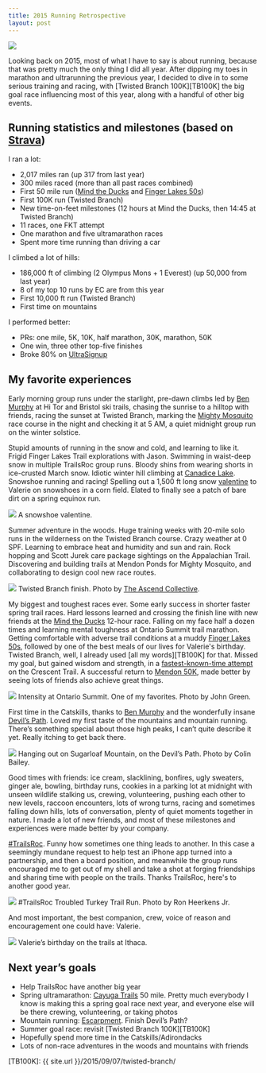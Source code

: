 ```yaml
---
title: 2015 Running Retrospective
layout: post
---
```


<div class="figure">
    <img src="{{ site.url }}/assets/retro2015/ihead.jpg">
</div>

Looking back on 2015, most of what I have to say is about running, because that was pretty much the only thing I did all year. After dipping my toes in marathon and ultrarunning the previous year, I decided to dive in to some serious training and racing, with [Twisted Branch 100K][TB100K] the big goal race influencing most of this year, along with a handful of other big events.

## Running statistics and milestones (based on [Strava][])

I ran a lot:

- 2,017 miles ran (up 317 from last year)
- 300 miles raced (more than all past races combined)
- First 50 mile run ([Mind the Ducks][] and [Finger Lakes 50s][])
- First 100K run (Twisted Branch)
- New time-on-feet milestones (12 hours at Mind the Ducks, then 14:45 at Twisted Branch)
- 11 races, one FKT attempt
- One marathon and five ultramarathon races
- Spent more time running than driving a car

I climbed a lot of hills:

- 186,000 ft of climbing (2 Olympus Mons + 1 Everest) (up 50,000 from last year)
- 8 of my top 10 runs by EC are from this year
- First 10,000 ft run (Twisted Branch)
- First time on mountains

I performed better:

- PRs: one mile, 5K, 10K, half marathon, 30K, marathon, 50K
- One win, three other top-five finishes
- Broke 80% on [UltraSignup][]

## My favorite experiences

Early morning group runs under the starlight, pre-dawn climbs led by [Ben Murphy][] at Hi Tor and Bristol ski trails, chasing the sunrise to a hilltop with friends, racing the sunset at Twisted Branch, marking the [Mighty Mosquito][MM99] race course in the night and checking it at 5 AM, a quiet midnight group run on the winter solstice.

Stupid amounts of running in the snow and cold, and learning to like it. Frigid Finger Lakes Trail explorations with Jason. Swimming in waist-deep snow in multiple TrailsRoc group runs. Bloody shins from wearing shorts in ice-crusted March snow. Idiotic winter hill climbing at [Canadice Lake][]. Snowshoe running and racing! Spelling out a 1,500 ft long snow [valentine][] to Valerie on snowshoes in a corn field. Elated to finally see a patch of bare dirt on a spring equinox run.

<div class="figure">
    <img src="{{ site.url }}/assets/retro2015/valentine.jpg">
    A snowshoe valentine.
</div>

Summer adventure in the woods. Huge training weeks with 20-mile solo runs in the wilderness on the Twisted Branch course. Crazy weather at 0 SPF. Learning to embrace heat and humidity and sun and rain. Rock hopping and Scott Jurek care package sightings on the Appalachian Trail. Discovering and building trails at Mendon Ponds for Mighty Mosquito, and collaborating to design cool new race routes.

<div class="figure">
    <img src="{{ site.url }}/assets/tb100k/finish.jpg">
    Twisted Branch finish. Photo by <a href="http://www.theascendcollective.com/">The Ascend Collective</a>.
</div>

My biggest and toughest races ever. Some early success in shorter faster spring trail races. Hard lessons learned and crossing the finish line with new friends at the [Mind the Ducks][] 12-hour race. Falling on my face half a dozen times and learning mental toughness at Ontario Summit trail marathon. Getting comfortable with adverse trail conditions at a muddy [Finger Lakes 50s][], followed by one of the best meals of our lives for Valerie's birthday. Twisted Branch, well, I already used [all my words][TB100K] for that. Missed my goal, but gained wisdom and strength, in a [fastest-known-time attempt][CTFKT] on the Crescent Trail. A successful return to [Mendon 50K][MTR], made better by seeing lots of friends also achieve great things.

<div class="figure">
    <img src="{{ site.url }}/assets/retro2015/ostr.jpg">
    Intensity at Ontario Summit. One of my favorites. Photo by John Green.
</div>

First time in the Catskills, thanks to [Ben Murphy][] and the wonderfully insane [Devil’s Path][DP]. Loved my first taste of the mountains and mountain running. There’s something special about those high peaks, I can’t quite describe it yet. Really itching to get back there.

<div class="figure">
    <img src="{{ site.url }}/assets/retro2015/devils.jpg">
    Hanging out on Sugarloaf Mountain, on the Devil’s Path. Photo by Colin Bailey.
</div>

Good times with friends: ice cream, slacklining, bonfires, ugly sweaters, ginger ale, bowling, birthday runs, cookies in a parking lot at midnight with unseen wildlife stalking us, crewing, volunteering, pushing each other to new levels, raccoon encounters, lots of wrong turns, racing and sometimes falling down hills, lots of conversation, plenty of quiet moments together in nature. I made a lot of new friends, and most of these milestones and experiences were made better by your company.

[#TrailsRoc][TrailsRoc]. Funny how sometimes one thing leads to another. In this case a seemingly mundane request to help test an iPhone app turned into a partnership, and then a board position, and meanwhile the group runs encouraged me to get out of my shell and take a shot at forging friendships and sharing time with people on the trails. Thanks TrailsRoc, here's to another good year.

<div class="figure">
    <img src="{{ site.url }}/assets/retro2015/turkey.jpg">
    #TrailsRoc Troubled Turkey Trail Run. Photo by Ron Heerkens Jr.
</div>

And most important, the best companion, crew, voice of reason and encouragement one could have: Valerie.

<div class="figure">
    <img src="{{ site.url }}/assets/retro2015/selfie.jpg">
    Valerie’s birthday on the trails at Ithaca.
</div>

## Next year’s goals

- Help TrailsRoc have another big year
- Spring ultramarathon: [Cayuga Trails][CT50] 50 mile. Pretty much everybody I know is making this a spring goal race next year, and everyone else will be there crewing, volunteering, or taking photos
- Mountain running: [Escarpment][]. Finish Devil’s Path?
- Summer goal race: revisit [Twisted Branch 100K][TB100K]
- Hopefully spend more time in the Catskills/Adirondacks
- Lots of non-race adventures in the woods and mountains with friends

[Strava]: https://www.strava.com/athletes/5818978
[Mind the Ducks]: https://www.strava.com/activities/301354951
[Finger Lakes 50s]: https://www.strava.com/activities/339525772
[CTFKT]: https://www.strava.com/activities/411214143
[Ben Murphy]: http://www.benmurphyonline.com/2015/12/so-you-want-to-run-steep/
[DP]: http://www.benmurphyonline.com/2015/10/devils-path-fall-2015/
[UltraSignup]: https://ultrasignup.com/results_participant.aspx?fname=Mike&lname=Mertsock
[TrailsRoc]: http://www.trailsroc.org/
[CT50]: https://www.cayugatrails50.com
[Escarpment]: http://escarpmenttrail.com
[MM99]: http://trails2brews.com/2015/08/10/they-ran-the-first-loop-together/
[Canadice Lake]: https://www.strava.com/activities/249090616
[valentine]: https://www.strava.com/activities/254717488
[MTR]: https://www.strava.com/activities/428343790
[TB100K]: {{ site.url }}/2015/09/07/twisted-branch/
